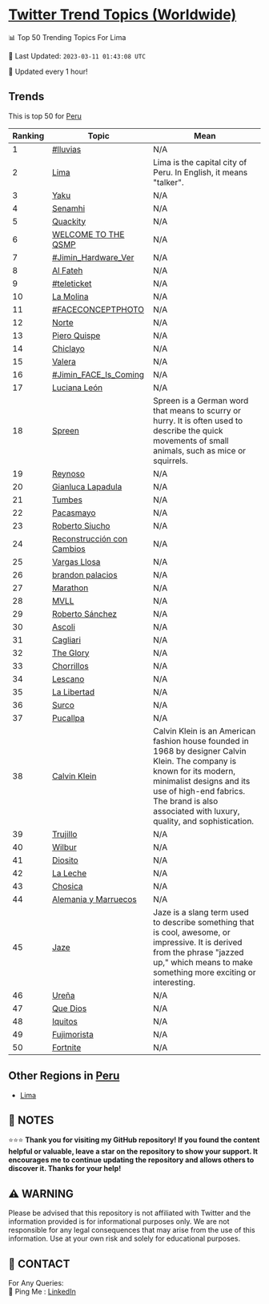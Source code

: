 [Twitter Trend Topics (Worldwide)](https://github.com/ErcinDedeoglu/Twitter-Trend-Topics)
==========


📊 Top 50 Trending Topics For Lima

📆 Last Updated: `2023-03-11 01:43:08 UTC`

🔧 Updated every 1 hour!


## Trends

This is top 50 for [Peru](</Peru>)

| Ranking | Topic | Mean |
| ------- | ------------ | ------------ |
| 1 | [#lluvias](http://twitter.com/search?q=%23lluvias) | N/A |
| 2 | [Lima](http://twitter.com/search?q=Lima) | Lima is the capital city of Peru. In English, it means "talker". |
| 3 | [Yaku](http://twitter.com/search?q=Yaku) | N/A |
| 4 | [Senamhi](http://twitter.com/search?q=Senamhi) | N/A |
| 5 | [Quackity](http://twitter.com/search?q=Quackity) | N/A |
| 6 | [WELCOME TO THE QSMP](http://twitter.com/search?q=WELCOME+TO+THE+QSMP) | N/A |
| 7 | [#Jimin_Hardware_Ver](http://twitter.com/search?q=%23Jimin_Hardware_Ver) | N/A |
| 8 | [Al Fateh](http://twitter.com/search?q=Al+Fateh) | N/A |
| 9 | [#teleticket](http://twitter.com/search?q=%23teleticket) | N/A |
| 10 | [La Molina](http://twitter.com/search?q=La+Molina) | N/A |
| 11 | [#FACECONCEPTPHOTO](http://twitter.com/search?q=%23FACECONCEPTPHOTO) | N/A |
| 12 | [Norte](http://twitter.com/search?q=Norte) | N/A |
| 13 | [Piero Quispe](http://twitter.com/search?q=Piero+Quispe) | N/A |
| 14 | [Chiclayo](http://twitter.com/search?q=Chiclayo) | N/A |
| 15 | [Valera](http://twitter.com/search?q=Valera) | N/A |
| 16 | [#Jimin_FACE_Is_Coming](http://twitter.com/search?q=%23Jimin_FACE_Is_Coming) | N/A |
| 17 | [Luciana León](http://twitter.com/search?q=Luciana+Le%c3%b3n) | N/A |
| 18 | [Spreen](http://twitter.com/search?q=Spreen) | Spreen is a German word that means to scurry or hurry. It is often used to describe the quick movements of small animals, such as mice or squirrels. |
| 19 | [Reynoso](http://twitter.com/search?q=Reynoso) | N/A |
| 20 | [Gianluca Lapadula](http://twitter.com/search?q=Gianluca+Lapadula) | N/A |
| 21 | [Tumbes](http://twitter.com/search?q=Tumbes) | N/A |
| 22 | [Pacasmayo](http://twitter.com/search?q=Pacasmayo) | N/A |
| 23 | [Roberto Siucho](http://twitter.com/search?q=Roberto+Siucho) | N/A |
| 24 | [Reconstrucción con Cambios](http://twitter.com/search?q=Reconstrucci%c3%b3n+con+Cambios) | N/A |
| 25 | [Vargas Llosa](http://twitter.com/search?q=Vargas+Llosa) | N/A |
| 26 | [brandon palacios](http://twitter.com/search?q=brandon+palacios) | N/A |
| 27 | [Marathon](http://twitter.com/search?q=Marathon) | N/A |
| 28 | [MVLL](http://twitter.com/search?q=MVLL) | N/A |
| 29 | [Roberto Sánchez](http://twitter.com/search?q=Roberto+S%c3%a1nchez) | N/A |
| 30 | [Ascoli](http://twitter.com/search?q=Ascoli) | N/A |
| 31 | [Cagliari](http://twitter.com/search?q=Cagliari) | N/A |
| 32 | [The Glory](http://twitter.com/search?q=The+Glory) | N/A |
| 33 | [Chorrillos](http://twitter.com/search?q=Chorrillos) | N/A |
| 34 | [Lescano](http://twitter.com/search?q=Lescano) | N/A |
| 35 | [La Libertad](http://twitter.com/search?q=La+Libertad) | N/A |
| 36 | [Surco](http://twitter.com/search?q=Surco) | N/A |
| 37 | [Pucallpa](http://twitter.com/search?q=Pucallpa) | N/A |
| 38 | [Calvin Klein](http://twitter.com/search?q=Calvin+Klein) | Calvin Klein is an American fashion house founded in 1968 by designer Calvin Klein. The company is known for its modern, minimalist designs and its use of high-end fabrics. The brand is also associated with luxury, quality, and sophistication. |
| 39 | [Trujillo](http://twitter.com/search?q=Trujillo) | N/A |
| 40 | [Wilbur](http://twitter.com/search?q=Wilbur) | N/A |
| 41 | [Diosito](http://twitter.com/search?q=Diosito) | N/A |
| 42 | [La Leche](http://twitter.com/search?q=La+Leche) | N/A |
| 43 | [Chosica](http://twitter.com/search?q=Chosica) | N/A |
| 44 | [Alemania y Marruecos](http://twitter.com/search?q=Alemania+y+Marruecos) | N/A |
| 45 | [Jaze](http://twitter.com/search?q=Jaze) | Jaze is a slang term used to describe something that is cool, awesome, or impressive. It is derived from the phrase "jazzed up," which means to make something more exciting or interesting. |
| 46 | [Ureña](http://twitter.com/search?q=Ure%c3%b1a) | N/A |
| 47 | [Que Dios](http://twitter.com/search?q=Que+Dios) | N/A |
| 48 | [Iquitos](http://twitter.com/search?q=Iquitos) | N/A |
| 49 | [Fujimorista](http://twitter.com/search?q=Fujimorista) | N/A |
| 50 | [Fortnite](http://twitter.com/search?q=Fortnite) | N/A |



## Other Regions in [Peru](</Peru>)

* [Lima](</Peru/Lima.md>)



## 📝 NOTES

⭐⭐⭐ **Thank you for visiting my GitHub repository! If you found the content helpful or valuable, leave a star on the repository to show your support. It encourages me to continue updating the repository and allows others to discover it. Thanks for your help!**


## ⚠️ WARNING

Please be advised that this repository is not affiliated with Twitter and the information provided is for informational purposes only. We are not responsible for any legal consequences that may arise from the use of this information. Use at your own risk and solely for educational purposes.


## 📨 CONTACT

 For Any Queries:  
            🏓 Ping Me : [LinkedIn](https://www.linkedin.com/in/ercindedeoglu/)
